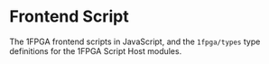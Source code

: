# Frontend Script

The 1FPGA frontend scripts in JavaScript, and the `1fpga/types` type definitions for the 1FPGA Script Host modules.
